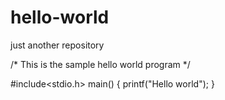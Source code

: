 # hello-world
just another repository

/* This is the sample hello world program */

#include<stdio.h>
main()
{
printf("Hello world");
}
